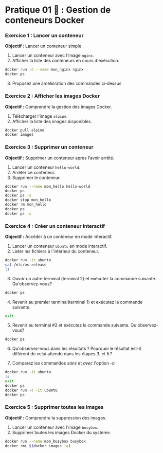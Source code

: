 
# Pratique 01 🚀 : Gestion de conteneurs Docker

### Exercice 1 : Lancer un conteneur
**Objectif :** Lancer un conteneur simple.

1. Lancer un conteneur avec l'image `nginx`.
2. Afficher la liste des conteneurs en cours d'exécution.

```bash
docker run -d --name mon_nginx nginx
docker ps
```
3. Proposez une amélioration des commandes ci-dessus

### Exercice 2 : Afficher les images Docker
**Objectif :** Comprendre la gestion des images Docker.

1. Télécharger l'image `alpine`.
2. Afficher la liste des images disponibles.

```bash
docker pull alpine
docker images
```

### Exercice 3 : Supprimer un conteneur
**Objectif :** Supprimer un conteneur après l'avoir arrêté.

1. Lancer un conteneur `hello-world`.
2. Arrêter ce conteneur.
3. Supprimer le conteneur.

```bash
docker run --name mon_hello hello-world
docker ps
docker ps -a
docker stop mon_hello
docker rm mon_hello
docker ps
docker ps -a
```

### Exercice 4 : Créer un conteneur interactif
**Objectif :** Accéder à un conteneur en mode interactif.

1. Lancer un conteneur `ubuntu` en mode interactif.
2. Lister les fichiers à l'intérieur du conteneur.

```bash
docker run -it ubuntu
cat /etc/os-release
ls
```

3. Ouvrir un autre terminal (terminal 2) et exécutez la commande suivante. Qu'observez-vous? 

```bash
docker ps
```

4. Revenir au premier terminal(terminal 1) et exécutez la commande suivante.

```bash
exit
```

5. Revenir au terminal #2 et exécutez la commande suivante. Qu'observez-vous? 

```bash
docker ps
```

6. Qu'observez-vous dans les résultats ? Pourquoi le résultat est-il différent de celui attendu dans les étapes 3. et 5.?



7. Comparez les commandes *sans* et *avec* l'option -d

```bash
docker run -it ubuntu
ls
exit
docker ps
docker run -d -it ubuntu
docker ps
```

### Exercice 5 : Supprimer toutes les images
**Objectif :** Comprendre la suppression des images.

1. Lancer un conteneur avec l'image `busybox`.
2. Supprimer toutes les images Docker du système.

```bash
docker run --name mon_busybox busybox
docker rmi $(docker images -q)
```
